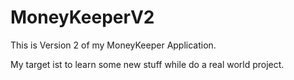 # MoneyKeeperV2

This is Version 2 of my MoneyKeeper Application.

My target ist to learn some new stuff while do a real world project.
